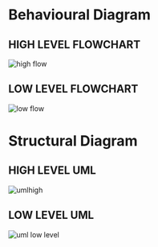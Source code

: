 
# Behavioural Diagram
## HIGH LEVEL FLOWCHART
![high flow](https://user-images.githubusercontent.com/68550769/153441829-f80553a4-c228-4c68-b872-a4b210686dc9.png)

## LOW LEVEL FLOWCHART
![low flow](https://user-images.githubusercontent.com/68550769/153440528-be9e4dbc-20be-4b79-9132-bcde5536e924.jpg)

# Structural Diagram
## HIGH LEVEL UML
![umlhigh](https://user-images.githubusercontent.com/68550769/153440276-f2c6a1cb-bcc4-4a94-b64c-d87bb9ae4ac9.png)

## LOW LEVEL UML
![uml low level](https://user-images.githubusercontent.com/68550769/153440484-d1b58fc4-0cdb-4c55-a168-a2d60accafbb.png)

